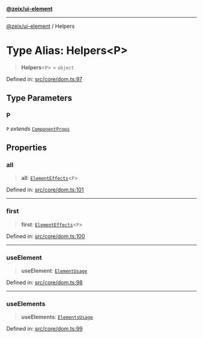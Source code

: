 [**@zeix/ui-element**](../README.md)

***

[@zeix/ui-element](../globals.md) / Helpers

# Type Alias: Helpers\<P\>

> **Helpers**\<`P`\> = `object`

Defined in: [src/core/dom.ts:97](https://github.com/zeixcom/ui-element/blob/0e9d08172859c87c6105be70cfb907fbb6767271/src/core/dom.ts#L97)

## Type Parameters

### P

`P` *extends* [`ComponentProps`](ComponentProps.md)

## Properties

### all

> **all**: [`ElementEffects`](ElementEffects.md)\<`P`\>

Defined in: [src/core/dom.ts:101](https://github.com/zeixcom/ui-element/blob/0e9d08172859c87c6105be70cfb907fbb6767271/src/core/dom.ts#L101)

***

### first

> **first**: [`ElementEffects`](ElementEffects.md)\<`P`\>

Defined in: [src/core/dom.ts:100](https://github.com/zeixcom/ui-element/blob/0e9d08172859c87c6105be70cfb907fbb6767271/src/core/dom.ts#L100)

***

### useElement

> **useElement**: [`ElementUsage`](ElementUsage.md)

Defined in: [src/core/dom.ts:98](https://github.com/zeixcom/ui-element/blob/0e9d08172859c87c6105be70cfb907fbb6767271/src/core/dom.ts#L98)

***

### useElements

> **useElements**: [`ElementsUsage`](ElementsUsage.md)

Defined in: [src/core/dom.ts:99](https://github.com/zeixcom/ui-element/blob/0e9d08172859c87c6105be70cfb907fbb6767271/src/core/dom.ts#L99)
